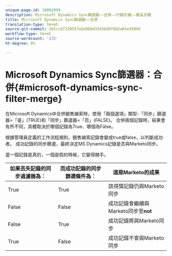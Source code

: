 ```yaml
---
unique-page-id: 10092969
description: Microsoft Dynamics Sync篩選器——合併——行銷文檔——產品文檔
title: Microsoft Dynamics Sync篩選器——合併
translation-type: tm+mt
source-git-commit: 2b5ccd7220557a5e966d33436d0f0d2a65e4589d
workflow-type: tm+mt
source-wordcount: '172'
ht-degree: 0%

---
```



# Microsoft Dynamics Sync篩選器：合併{#microsoft-dynamics-sync-filter-merge}

在Microsoft Dynamics中合併銷售線索時，使用「兩個選項」類型-「同步」篩選器=「是」(TRUE)和「同步」篩選器=「否」(FALSE)。 合併兩個記錄時，結果會有所不同，具體取決於哪個記錄為True、哪個為False。

根據管理員定義的工作流程規則，銷售線索記錄會變成true或false，以判斷成功者。 成功記錄的同步篩選，最終決定MS Dynamics記錄是否與Marketo同步。

當一個記錄是真的，一個是假的時候，它變得棘手。

| 如果丟失記錄的同步過濾器為： | 而成功記錄的同步篩選條件為： | 這是Marketo的成果 |
|---|---|---|
| True | True | 該得獎記錄仍與Marketo同步 |
| False | False | 成功記錄會繼續與Marketo同步至&#x200B;**not** |
| False | True | 成功記錄將與Marketo同步 |
| True | False | 成功記錄不會與Marketo同步 |
